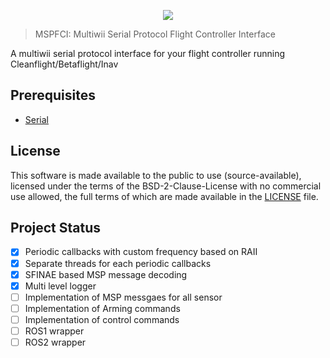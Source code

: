 <p align="center"> <img src="https://drive.google.com/uc?id=17raboZZPt7QHst0Pi5oCvFXSffUdkcQB"/></p>

> MSPFCI: Multiwii Serial Protocol Flight Controller Interface

A multiwii serial protocol interface for your flight controller running Cleanflight/Betaflight/Inav

## Prerequisites
 
- [Serial](https://github.com/wjwwood/serial)

## License

This software is made available to the public to use (source-available), licensed under the terms of the BSD-2-Clause-License with no commercial use allowed, the full terms of which are made available in the [LICENSE](LICENSE) file. 

## Project Status

 - [x] Periodic callbacks with custom frequency based on RAII
 - [x] Separate threads for each periodic callbacks
 - [x] SFINAE based MSP message decoding
 - [x] Multi level logger
 - [ ] Implementation of MSP messgaes for all sensor
 - [ ] Implementation of Arming commands
 - [ ] Implementation of control commands
 - [ ] ROS1 wrapper
 - [ ] ROS2 wrapper
